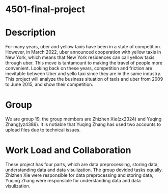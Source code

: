 # 4501-final-project

# Description

For many years, uber and yellow taxis have been in a state of competition. However, in March 2022, uber announced cooperation with yellow taxis in New York, which means that New York residences can call yellow taxis through uber. This move is tantamount to making the travel of people more convenient. Looking back on these years, competition and friction are inevitable between Uber and yello taxi since they are in the same industry. This project will analyze the business situation of taxis and uber from 2009 to June 2015, and show their competition.

# Group
We are group 19, the group members are Zhizhen Xie(zx2324) and Yuqing Zhang(yz4386). It is notiable that Yuqing Zhang has used two accounts to upload files due to technical issues. 

# Work Load and Collaboration
These project has four parts, which are data preprocessing, storing data, understanding data and data visulization. The group devided tasks equally. Zhizhen Xie were responsible for data preprocessing and storing data, Yuqing Zhang were responsible for understanding data and data visulization.
